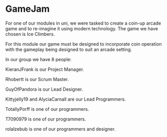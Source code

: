 # GameJam
For one of our modules in uni, we were tasked to create a coin-up arcade game and to re-imagine it using modern technology. 
The game we have chosen is Ice Climbers.

For this module our game must be designed to incorporate coin operation with the gameplay being designed to suit an arcade setting.

In our group we have 8 people:

KieranJFrank is our Project Manager.

Rhobertt is our Scrum Master.

GuyOfPandora is our Lead Designer.

Kittyjelly19 and AlyciaCarnall are our Lead Programmers.

TotallyPorff is one of our programmers.

T7090979 is one of our programmers.

rolalzebub is one of our programmers and designer.

